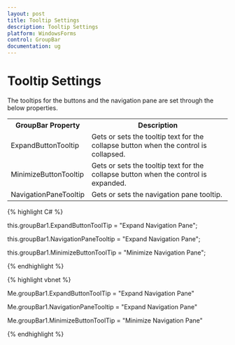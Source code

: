 ```yaml
---
layout: post
title: Tooltip Settings 
description: Tooltip Settings 
platform: WindowsForms
control: GroupBar
documentation: ug
---
```

# Tooltip Settings 

The tooltips for the buttons and the navigation pane are set through the below properties.



<table>
<tr>
<th>
GroupBar Property</th><th>
Description</th></tr>
<tr>
<td>
ExpandButtonTooltip</td><td>
Gets or sets the tooltip text for the collapse button when the control is collapsed.</td></tr>
<tr>
<td>
MinimizeButtonTooltip</td><td>
Gets or sets the tooltip text for the collapse button when the control is expanded.</td></tr>
<tr>
<td>
NavigationPaneTooltip</td><td>
Gets or sets the navigation pane tooltip.</td></tr>
</table>


{% highlight C# %}  

this.groupBar1.ExpandButtonToolTip = "Expand Navigation Pane";

this.groupBar1.NavigationPaneTooltip = "Expand Navigation Pane";

this.groupBar1.MinimizeButtonToolTip = "Minimize Navigation Pane";

{% endhighlight %}


{% highlight vbnet %} 

Me.groupBar1.ExpandButtonToolTip = "Expand Navigation Pane"

Me.groupBar1.NavigationPaneTooltip = "Expand Navigation Pane"

Me.groupBar1.MinimizeButtonToolTip = "Minimize Navigation Pane"

{% endhighlight %}